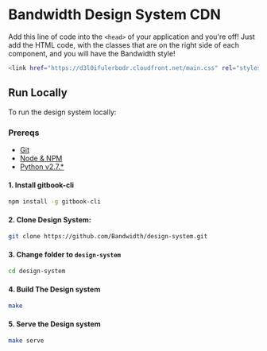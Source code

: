 # Bandwidth Design System CDN

Add this line of code into the `<head>` of your application and you're off! Just add the HTML code, with the classes that are on the right side of each component, and you will have the Bandwidth style!
```bash
<link href="https://d3l0ifulerbodr.cloudfront.net/main.css" rel="stylesheet">
```


## Run Locally

To run the design system locally:

### Prereqs
* [Git](https://git-scm.com/book/en/v1/Getting-Started-Installing-Git)
* [Node & NPM](https://nodejs.org/en/download/)
* [Python v2.7.*](https://www.python.org/downloads/)

#### 1. Install gitbook-cli

```bash
npm install -g gitbook-cli
```

#### 2. Clone Design System:

```bash
git clone https://github.com/Bandwidth/design-system.git
```

#### 3. Change folder to `design-system`

```bash
cd design-system
```

#### 4. Build The Design system

```bash
make
```

#### 5. Serve the Design system

```bash
make serve
```
